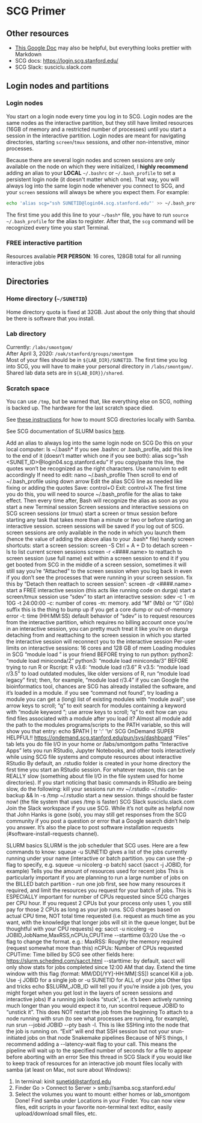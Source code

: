 # SCG Primer

## Other resources 
  - [This Google Doc](https://docs.google.com/document/d/1kTEG6fDjbLhzV7e-ThgpYK3THnoibb9RU57ZLm8EtBs/edit) may also be helpful, but everything looks prettier with Markdown   
  - SCG docs: https://login.scg.stanford.edu/  
  - SCG Slack: susciclu.slack.com  

## Login nodes and partitions  
### Login nodes
You start on a login node every time you log in to SCG. Login nodes are the same nodes as the interactive partition, but they still have limited resources (16GB of memory and a restricted number of processes) until you start a session in the interactive partition. Login nodes are meant for navigating directories, starting `screen`/`tmux` sessions, and other non-intenstive, minor processes. 

Because there are several login nodes and screen sessions are only available on the node on which they were initialized, I **highly recommend** adding an alias to your **LOCAL** `~/.bashrc` or `~/.bash_profile` to set a persistent login node (it doesn't matter which one). That way, you will always log into the same login node whenever you connect to SCG, and your `screen` sessions will always be where you expect them. For example:

```bash
echo 'alias scg="ssh SUNETID@login04.scg.stanford.edu"' >> ~/.bash_profile
```
The first time you add this line to your `~/bash*` file, you have to run `source ~/.bash_profile` for the alias to register. After that, the `scg` command will be recognized every time you start Terminal.  

### 


### FREE interactive partition 
Resources available **PER PERSON**: 16 cores, 128GB total for all running interactive jobs

## Directories 
### Home directory (`~/SUNETID`)
Home directory quota is fixed at 32GB. Just about the only thing that should be there is software that you install.  

### Lab directory 
Currently: `/labs/smontgom/`  
After April 3, 2020: `/oak/stanford/groups/smontgom`  
Most of your files should be in `${LAB_DIR}/SUNETID`. The first time you log into SCG, you will have to make your personal directory in `/labs/smontgom/`.  
Shared lab data sets are in `${LAB_DIR}}/shared`. 

### Scratch space  
You can use `/tmp`, but be warned that, like everything else on SCG, nothing is backed up. The hardware for the last scratch space died.  



See [these instructions](https://login.scg.stanford.edu/tutorials/data_management/#samba) for how to mount SCG directories locally with Samba.  

See SCG documentation of SLURM basics [here](https://login.scg.stanford.edu/tutorials/job_scripts/). 




Add an alias to always log into the same login node on SCG
Do this on your local computer:
ls ~/.bash*
If you see .bashrc or .bash_profile, add this line to the end of it (doesn’t matter which one if you see both):
alias scg=”ssh <SUNET_ID>@login04.scg.stanford.edu” 
If you copy/paste this line, the quotes won’t be recognized as the right characters. Use nano/vim to edit accordingly 
If need to edit: nano ~/.bash_profile
Then scroll to end of ~/.bash_profile using down arrow
Edit the alias SCG line as needed like fixing or adding the quotes
Save: control+O 
Exit: control+X
The first time you do this, you will need to source ~/.bash_profile for the alias to take effect. Then every time after, Bash will recognize the alias as soon as you start a new Terminal session
Screen sessions and interactive sessions on SCG
screen sessions (or tmux)
start a screen or tmux session before starting any task that takes more than a minute or two or before starting an interactive session. screen sessions will be saved if you log out of SCG. screen sessions are only available in the node in which you launch them (hence the value of adding the above alias to your .bash* file)
handy screen shortcuts:
start a screen session: screen -S <name>
Ctrl + A + D to detach 
screen -ls to list current screen sessions
screen -r <####.name> to reattach to screen session (use full name)
exit within a screen session to end it 
if you get booted from SCG in the middle of a screen session, sometimes it will still say you’re “Attached” to the screen session when you log back in even if you don’t see the processes that were running in your screen session. fix this by “Detach then reattach to screen session”: screen -dr <####.name>
start a FREE interactive session (this acts like running code on durga)
start a screen/tmux session
use “sdev” to start an interactive session: sdev -c 1 -m 10G -t 24:00:00
-c: number of cores
-m: memory. add “M” (Mb) or “G” (Gb) suffix
this is the thing to bump up if you get a core dump or out-of-memory error
-t: time (HH:MM:SS)
default behavior of “sdev” is to request resources from the interactive partition, which requires no billing account
once you’re in an interactive session, you can pretty much treat it like you’re on durga
detaching from and reattaching to the screen session in which you started the interactive session will reconnect you to the interactive session
Per-user limits on interactive sessions: 16 cores and 128 GB of mem
Loading modules in SCG
“module load <module>” is your friend
BEFORE trying to run python:
python2: “module load miniconda/2”
python3: “module load miniconda/3”
BEFORE trying to run R or Rscript:
R v3.6: “module load r/3.6”
R v3.5: “module load r/3.5”
to load outdated modules, like older versions of R, run “module load legacy” first; then, for example, “module load r/3.4”
if you can Google the bioinformatics tool, chances are SCG has already installed the software, and it’s loaded in a module. if you see “command not found”, try loading a module
you can get a (long) list of existing modules with “module avail”; use arrow keys to scroll; “q” to exit
search for modules containing a keyword with “module keyword <keyword>”; use arrow keys to scroll; “q” to exit
how can you find files associated with a module after you load it?
Almost all module add the path to the modules programs/scripts to the PATH variable, so this will show you that entry:
echo $PATH | tr ':' '\n'
SCG OnDemand
SUPER HELPFUL!!
https://ondemand.scg.stanford.edu/pun/sys/dashboard
“Files” tab lets you do file I/O in your home or /labs/smontgom paths
“Interactive Apps” lets you run RStudio, Jupyter Notebooks, and other tools interactively while using SCG file systems and compute resources 
about interactive RStudio
By default, an .rstudio folder is created in your home directory the first time you start an RStudio session. For whatever reason, this can be REALLY slow (something about file I/O in the file system used for home directories). If you start noticing that basic commands in RStudio are being slow, do the following:
kill your sessions
run mv ~/.rstudio ~/.rstudio-backup && ln -s /tmp ~/.rstudio
start a new session. things should be faster now! (the file system that uses /tmp is faster)
SCG Slack susciclu.slack.com
Join the Slack workspace if you use SCG. While it’s not quite as helpful now that John Hanks is gone (sob), you may still get responses from the SCG community if you post a question or error that a Google search didn’t help you answer. It’s also the place to post software installation requests (#software-install-requests channel). 

SLURM basics
SLURM is the job scheduler that SCG uses. Here are a few commands to know:
squeue -u SUNETID gives a list of the jobs currently running under your name (interactive or batch partition. you can use the -p flag to specify, e.g. squeue -u nicolerg -p batch)
sacct (sacct -j JOBID, for example)
Tells you the amount of resources used for recent jobs 
This is particularly important if you are planning to run a large number of jobs on the BILLED batch partition - run one job first, see how many resources it required, and limit the resources you request for your batch of jobs. This is ESPECIALLY important for number of CPUs requested since SCG charges per CPU hour. If you request 2 CPUs but your process only uses 1, you still pay for those 2 CPUs as long as your job runs. SCG charges based on actual CPU time, NOT total time requested (i.e. request as much time as you want, with the knowledge that longer jobs will sit in the queue longer, but be thoughtful with your CPU requests)
eg: sacct -u nicolerg -o JOBID,JobName,MaxRSS,nCPUs,CPUTime --starttime 03/20
Use the -o flag to change the format. e.g.:
MaxRSS: Roughly the memory required (request somewhat more than this)
nCPUs: Number of CPUs requested
CPUTime: Time billed by SCG
see other fields here: https://slurm.schedmd.com/sacct.html 
--starttime: by default, sacct will only show stats for jobs completed since 12:00 AM that day. Extend the time window with this flag (format: MM/DD[/YY]-HH:MM[:SS])
scancel
Kill a job. Use -j JOBID for a single job or -u SUNETID for ALL of your jobs 
Other tips and tricks
echo $SLURM_JOB_ID will tell you if you’re inside a job (yes, you might forget when you get lost in the layers of screen sessions and interactive jobs)
If a running job looks “stuck”, i.e. it’s been actively running much longer than you would expect it to, run scontrol requeue JOBID to “unstick it”. This does NOT restart the job from the beginning
To attach to a node running with srun (to see what processes are running, for example), run srun --jobid JOBID --pty bash -l. This is like SSHing into the node that the job is running on. “Exit” will end that SSH session but not your srun-initiated jobs on that node
Snakemake pipelines
Because of NFS things, I recommend adding a --latency-wait flag to your call. This means the pipeline will wait up to the specified number of seconds for a file to appear before aborting with an error
See this thread in SCG Slack if you would like to keep track of resources for an interactive job 
mount files locally with samba (at least on Mac, not sure about Windows):
1. In terminal: kinit sunetid@stanford.edu
2. Finder Go > Connect to Server > smb://samba.scg.stanford.edu/
3. Select the volumes you want to mount: either homes or lab_smontgom
Done! Find samba under Locations in your Finder. You can now view files, edit scripts in your favorite non-terminal text editor, easily upload/download small files, etc.
